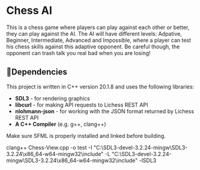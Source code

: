 # Chess AI

This is a chess game where players can play against each other or better, they can play against the AI. The AI will have different levels: Adpative, Beginner, Intermediate, Advanced and Impossible, where a player can test his chess skills against this adaptive opponent. Be careful though, the opponent can trash talk you real bad when you are losing!

## 🧩Dependencies 

This project is written in C++ version 20.1.8 and uses the following libraries:

- **SDL3** - for rendering graphics
- **libcurl** - for making API requests to Lichess REST API
- **nlohmann-json** - for working with the JSON format returned by Lichess REST API
- **A C++ Compiler** (e.g. g++, clang++)

Make sure SFML is properly installed and linked before building.

clang++ Chess-View.cpp -o test -I "C:\SDL3-devel-3.2.24-mingw\SDL3-3.2.24\x86_64-w64-mingw32\include" -L "C:\SDL3-devel-3.2.24-mingw\SDL3-3.2.24\x86_64-w64-mingw32\include" -lSDL3
